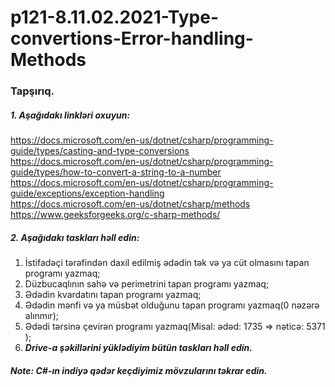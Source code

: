 # p121-8.11.02.2021-Type-convertions-Error-handling-Methods



### Tapşırıq.


##### 1. Aşağıdakı linkləri oxuyun:
https://docs.microsoft.com/en-us/dotnet/csharp/programming-guide/types/casting-and-type-conversions<br />
https://docs.microsoft.com/en-us/dotnet/csharp/programming-guide/types/how-to-convert-a-string-to-a-number<br />
https://docs.microsoft.com/en-us/dotnet/csharp/programming-guide/exceptions/exception-handling<br />
https://docs.microsoft.com/en-us/dotnet/csharp/methods<br />
https://www.geeksforgeeks.org/c-sharp-methods/<br />


##### 2. Aşağıdakı taskları həll edin:
1. İstifadəçi tərəfindən daxil edilmiş ədədin tək və ya cüt olmasını tapan programı yazmaq;
2. Düzbucaqlının sahə və perimetrini tapan programı yazmaq;
3. Ədədin kvardatını tapan programı yazmaq;
4. Ədədin mənfi və ya müsbət olduğunu tapan programı yazmaq(0 nəzərə alınmır);
5. Ədədi tərsinə çevirən programı yazmaq(Misal: ədəd: 1735 => nəticə: 5371 );
6. **_Drive-a şəkillərini yüklədiyim bütün taskları həll edin._**

##### Note: C#-ın indiyə qədər keçdiyimiz mövzularını təkrar edin.
